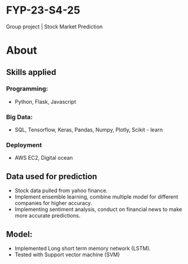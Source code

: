 # FYP-23-S4-25
Group project | Stock Market Prediction

# About 
## Skills applied 
### Programming: 
- Python, Flask, Javascript
### Big Data: 
- SQL, Tensorflow, Keras, Pandas, Numpy, Plotly, Scikit - learn
### Deployment
- AWS EC2, Digital ocean

## Data used for prediction 
- Stock data pulled from yahoo finance.
- Implement ensemble learning, combine multiple model for different companies for higher accuracy.
- Implementing sentiment analysis, conduct on financial news to make more accurate predictions.

## Model:
- Implemented Long short term memory network (LSTM).
- Tested with Support vector machine (SVM)

  




